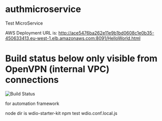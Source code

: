 # authmicroservice
Test MicroService

AWS Deployment URL is: 
http://ace5476ba262e11e9b1bd0608c1e0b35-450633413.eu-west-1.elb.amazonaws.com:8091/HelloWorld.html

# Build status below only visible from OpenVPN (internal VPC) connections
![Build Status](http://localhost:8080/job/demo/badge/icon?style=plastic "Build Status")

for automation framework 

node 
dir is wdio-starter-kit
npm test wdio.conf.local.js



